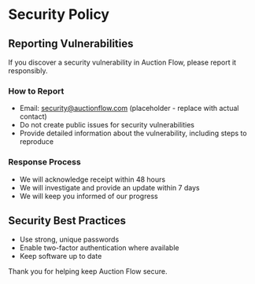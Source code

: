 # Security Policy

## Reporting Vulnerabilities

If you discover a security vulnerability in Auction Flow, please report it responsibly.

### How to Report

- Email: security@auctionflow.com (placeholder - replace with actual contact)
- Do not create public issues for security vulnerabilities
- Provide detailed information about the vulnerability, including steps to reproduce

### Response Process

- We will acknowledge receipt within 48 hours
- We will investigate and provide an update within 7 days
- We will keep you informed of our progress

## Security Best Practices

- Use strong, unique passwords
- Enable two-factor authentication where available
- Keep software up to date

Thank you for helping keep Auction Flow secure.